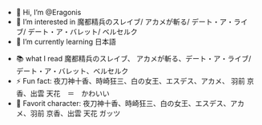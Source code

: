 - 👋 Hi, I’m @Eragonis
- 👀 I’m interested in 魔都精兵のスレイブ/ アカメが斬る/ デート・ア・ライブ/ デート・ア・バレット/ ベルセルク
- 🌱 I’m currently learning 日本語
<!--
- 💞️ I’m looking to collaborate on ...
-->
- 📚 what I read 魔都精兵のスレイブ、 アカメが斬る、デート・ア・ライブ/デート・ア・バレット、ベルセルク
- ⚡ Fun fact: 夜刀神十香、時崎狂三、白の女王、エスデス、アカメ、 羽前 京香、出雲 天花　＝　かわいい  
- 🤩 Favorit character: 夜刀神十香、時崎狂三、白の女王、エスデス、アカメ、羽前 京香、出雲 天花 ガッツ
<!---
Eragonis/Eragonis is a ✨ special ✨ repository because its `README.md` (this file) appears on your GitHub profile.
You can click the Preview link to take a look at your changes.
--->
